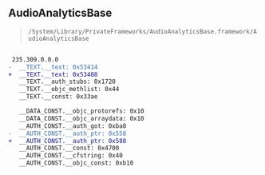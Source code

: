 ## AudioAnalyticsBase

> `/System/Library/PrivateFrameworks/AudioAnalyticsBase.framework/AudioAnalyticsBase`

```diff

 235.309.0.0.0
-  __TEXT.__text: 0x53414
+  __TEXT.__text: 0x53408
   __TEXT.__auth_stubs: 0x1720
   __TEXT.__objc_methlist: 0x44
   __TEXT.__const: 0x33ae

   __DATA_CONST.__objc_protorefs: 0x10
   __DATA_CONST.__objc_arraydata: 0x10
   __AUTH_CONST.__auth_got: 0xba8
-  __AUTH_CONST.__auth_ptr: 0x558
+  __AUTH_CONST.__auth_ptr: 0x588
   __AUTH_CONST.__const: 0x4700
   __AUTH_CONST.__cfstring: 0x40
   __AUTH_CONST.__objc_const: 0xb10

```
